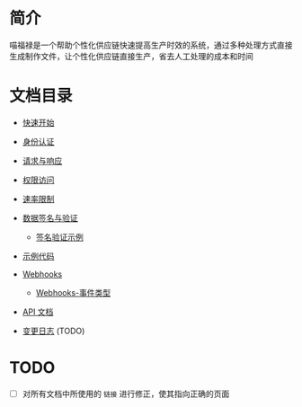 # 简介

喵福禄是一个帮助个性化供应链快速提高生产时效的系统，通过多种处理方式直接生成制作文件，让个性化供应链直接生产，省去人工处理的成本和时间

# 文档目录

- [快速开始](./1.quick-start.md)

- [身份认证](./2.authentication.md)

- [请求与响应](./3.request-response.md)

- [权限访问](./4.access-scopes.md)

- [速率限制](./5.rate-limit.md)

- [数据签名与验证](./6.1.signature-verification.md)
  
  - [签名验证示例](6.2.signature-verification-codes-example.md)

- [示例代码](./7.1.signature-verification-codes-example.md)

- [Webhooks](./7.1.webhooks.md)

  - [Webhooks-事件类型](./7.2.webhooks-evnets.md)

- [API 文档](./8.api-docs.md)

- [变更日志](./9.change-log.md) (TODO)

# TODO

- [ ] 对所有文档中所使用的 `链接` 进行修正，使其指向正确的页面